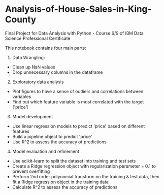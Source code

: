 # Analysis-of-House-Sales-in-King-County
Final Project for Data Analysis with Python - Course 6/9 of IBM Data Science Professional Certificate

This notebook contains four main parts:
1) Data Wrangling:
- Clean up NaN values 
- Drop unnecessary columns in the dataframe

2) Exploratory data analysis
- Plot figures to have a sense of outliers and correlations between variables
- Find out which feature variable is most correlated with the target ('price')

3) Model development
- Use linear regression models to predict 'price' based on different features
- Build a pipeline object to predict 'price' 
- Use R^2 to assess the accuracy of predictions

4) Model evaluation and refinement
- Use scikit-learn to split the dataset into training and test sets
- Create a Ridge regression object with regularization parameter = 0.1 to prevent overfitting
- Perform 2nd order polynomial transform on the training & test data, then fit a Ridge regression object in the training data
- Calculate R^2 to assess the accuracy of predictions
